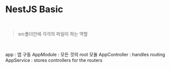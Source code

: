 # NestJS Basic

<br />

> src폴더안에 각각의 파일이 하는 역할

<br />

app : 앱 구동
AppModule : 모든 것의 root 모듈
AppController : handles routing
AppService : stores controllers for the routers

